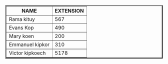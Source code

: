 <TABLE BORDER =3>
    <TR><TH>NAME</TH> 
    <TH>EXTENSION</TH></TR>
    <TR><TD> Rama kituy</TD><TD>567</TD></TR>
    <TR><TD> Evans Kop</TD><TD>490</TD></TR>
    <TR><TD> Mary koen</TD><TD>200</TD></TR>
    <TR><TD> Emmanuel kipkor</TD><TD>310</TD></TR>
    <TR><TD> Victor kipkoech</TD><TD>5178</TD></TR>
    </TABLE>

    
